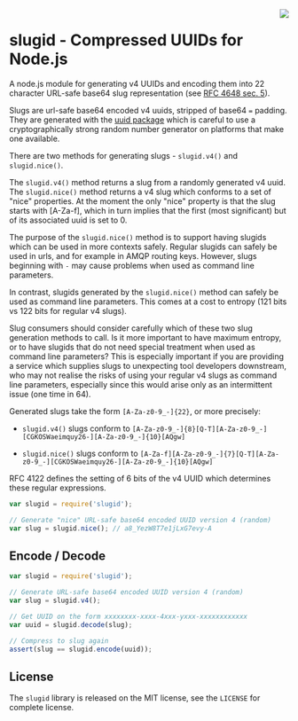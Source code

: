 <img align="right" src="http://media.taskcluster.net/logo/logo-96x120.png" />

# slugid - Compressed UUIDs for Node.js

A node.js module for generating v4 UUIDs and encoding them into 22 character
URL-safe base64 slug representation (see [RFC 4648 sec.
5](http://tools.ietf.org/html/rfc4648#section-5)).

Slugs are url-safe base64 encoded v4 uuids, stripped of base64 `=` padding.
They are generated with the [uuid package](https://www.npmjs.com/package/uuid) which
is careful to use a cryptographically strong random number generator on platforms
that make one available.

There are two methods for generating slugs - `slugid.v4()` and `slugid.nice()`.

The `slugid.v4()` method returns a slug from a randomly generated v4 uuid. The
`slugid.nice()` method returns a v4 slug which conforms to a set of "nice"
properties. At the moment the only "nice" property is that the slug starts with
[A-Za-f], which in turn implies that the first (most significant) but of its
associated uuid is set to 0.

The purpose of the `slugid.nice()` method is to support having slugids which
can be used in more contexts safely. Regular slugids can safely be used in
urls, and for example in AMQP routing keys. However, slugs beginning with `-`
may cause problems when used as command line parameters.

In contrast, slugids generated by the `slugid.nice()` method can safely be used
as command line parameters. This comes at a cost to entropy (121 bits vs 122
bits for regular v4 slugs).

Slug consumers should consider carefully which of these two slug generation
methods to call. Is it more important to have maximum entropy, or to have
slugids that do not need special treatment when used as command line
parameters? This is especially important if you are providing a service which
supplies slugs to unexpecting tool developers downstream, who may not realise
the risks of using your regular v4 slugs as command line parameters, especially
since this would arise only as an intermittent issue (one time in 64).

Generated slugs take the form `[A-Za-z0-9_-]{22}`, or more precisely:

* `slugid.v4()` slugs conform to
  `[A-Za-z0-9_-]{8}[Q-T][A-Za-z0-9_-][CGKOSWaeimquy26-][A-Za-z0-9_-]{10}[AQgw]`

* `slugid.nice()` slugs conform to
  `[A-Za-f][A-Za-z0-9_-]{7}[Q-T][A-Za-z0-9_-][CGKOSWaeimquy26-][A-Za-z0-9_-]{10}[AQgw]`

RFC 4122 defines the setting of 6 bits of the v4 UUID which determines these
regular expressions.

```js
var slugid = require('slugid');

// Generate "nice" URL-safe base64 encoded UUID version 4 (random)
var slug = slugid.nice(); // a8_YezW8T7e1jLxG7evy-A
```

Encode / Decode
---------------
```js
var slugid = require('slugid');

// Generate URL-safe base64 encoded UUID version 4 (random)
var slug = slugid.v4();

// Get UUID on the form xxxxxxxx-xxxx-4xxx-yxxx-xxxxxxxxxxxx
var uuid = slugid.decode(slug);

// Compress to slug again
assert(slug == slugid.encode(uuid));
```

License
-------
The `slugid` library is released on the MIT license, see the `LICENSE` for
complete license.
